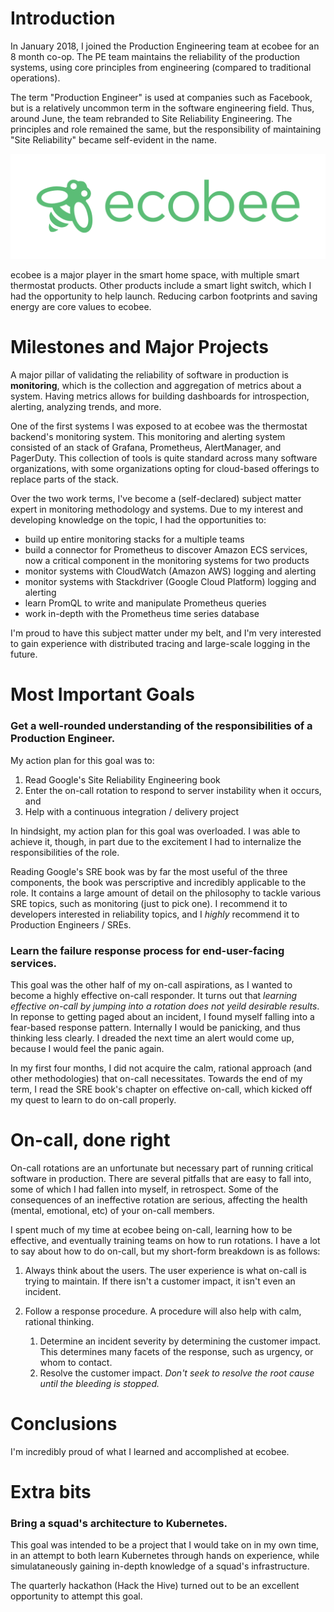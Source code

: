 # Introduction

In January 2018, I joined the Production Engineering team at ecobee for an 8 month co-op. The PE team maintains the reliability of the production systems, using core principles from engineering (compared to traditional operations). 

The term "Production Engineer" is used at companies such as Facebook, but is a relatively uncommon term in the software engineering field. Thus, around June, the team rebranded to Site Reliability Engineering. The principles and role remained the same, but the responsibility of maintaining "Site Reliability" became self-evident in the name.

![ecobee Logo][ecobee-logo]

ecobee is a major player in the smart home space, with multiple smart thermostat products. Other products include a smart light switch, which I had the opportunity to help launch. Reducing carbon footprints and saving energy are core values to ecobee.

# Milestones and Major Projects

A major pillar of validating the reliability of software in production is **monitoring**, which is the collection and aggregation of metrics about a system. Having metrics allows for building dashboards for introspection, alerting, analyzing trends, and more.

One of the first systems I was exposed to at ecobee was the thermostat backend's monitoring system. This monitoring and alerting system consisted of an stack of Grafana, Prometheus, AlertManager, and PagerDuty. This collection of tools is quite standard across many software organizations, with some organizations opting for cloud-based offerings to replace parts of the stack.

Over the two work terms, I've become a (self-declared) subject matter expert in monitoring methodology and systems. Due to my interest and developing knowledge on the topic, I had the opportunities to:
* build up entire monitoring stacks for a multiple teams
* build a connector for Prometheus to discover Amazon ECS services, now a critical component in the monitoring systems for two products
* monitor systems with CloudWatch (Amazon AWS) logging and alerting
* monitor systems with Stackdriver (Google Cloud Platform) logging and alerting
* learn PromQL to write and manipulate Prometheus queries 
* work in-depth with the Prometheus time series database

I'm proud to have this subject matter under my belt, and I'm very interested to gain experience with distributed tracing and large-scale logging in the future.

# Most Important Goals

### Get a well-rounded understanding of the responsibilities of a Production Engineer.

My action plan for this goal was to:
    
1. Read Google's Site Reliability Engineering book
2. Enter the on-call rotation to respond to server instability when it occurs, and
3. Help with a continuous integration / delivery project

In hindsight, my action plan for this goal was overloaded. I was able to achieve it, though, in part due to the excitement I had to internalize the responsibilities of the role.

Reading Google's SRE book was by far the most useful of the three components, the book was perscriptive and incredibly applicable to the role. It contains a large amount of detail on the philosophy to tackle various SRE topics, such as monitoring (just to pick one). I recommend it to developers interested in reliability topics, and I *highly* recommend it to Production Engineers / SREs.

### Learn the failure response process for end-user-facing services.

This goal was the other half of my on-call aspirations, as I wanted to become a highly effective on-call responder. It turns out that *learning effective on-call by jumping into a rotation does not yeild desirable results*. In reponse to getting paged about an incident, I found myself falling into a fear-based response pattern. Internally I would be panicking, and thus thinking less clearly. I dreaded the next time an alert would come up, because I would feel the panic again.

In my first four months, I did not acquire the calm, rational approach (and other methodologies) that on-call necessitates. Towards the end of my term, I read the SRE book's chapter on effective on-call, which kicked off my quest to learn to do on-call properly.

# On-call, done right

On-call rotations are an unfortunate but necessary part of running critical software in production. There are several pitfalls that are easy to fall into, some of which I had fallen into myself, in retrospect. Some of the consequences of an ineffective rotation are serious, affecting the health (mental, emotional, etc) of your on-call members.

I spent much of my time at ecobee being on-call, learning how to be effective, and eventually training teams on how to run rotations. I have a lot to say about how to do on-call, but my short-form breakdown is as follows:

1. Always think about the users. The user experience is what on-call is trying to maintain. If there isn't a customer impact, it isn't even an incident.

2. Follow a response procedure. A procedure will also help with calm, rational thinking.
    1. Determine an incident severity by determining the customer impact. This determines many facets of the response, such as urgency, or whom to contact.
    2. Resolve the customer impact. *Don't seek to resolve the root cause until the bleeding is stopped.*

# Conclusions

I'm incredibly proud of what I learned and accomplished at ecobee.

# Extra bits

### Bring a squad's architecture to Kubernetes.

This goal was intended to be a project that I would take on in my own time, in an attempt to both learn Kubernetes through hands on experience, while simulataneously gaining in-depth knowledge of a squad's infrastructure. 

The quarterly hackathon (Hack the Hive) turned out to be an excellent opportunity to attempt this goal.

[ecobee-logo]: ecobee-logo.png "ecobee Logo"